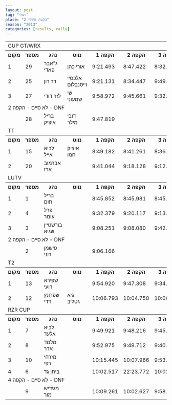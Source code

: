 ```yaml
---
layout: post
tag: "ראלי"
place: "בקעת הירדן 2"
season: "2013"
categories: [results, rally]
---
```

<table class="line_color">
<tr>
    <td colspan="99" class="title_font">CUP GT/WRX</td>
</tr>
<tr class="rnkh_bkcolor">
    <th class="rnkh_font">מקום</th>
    <th class="rnkh_font">מספר</th>
    <th class="rnkh_font">נהג</th>
    <th class="rnkh_font">נווט</th>
    <th class="rnkh_font">הקפה 1</th>
    <th class="rnkh_font">הקפה 2</th>
    <th class="rnkh_font">הקפה 3</th>
    <th class="rnkh_font">הקפה 4</th>
    <th class="rnkh_font">זמן</th>
    <th class="rnkh_font">פער</th>
</tr>
<tr class="rnk_bkcolor">
    <td class="rnk_font">1</td>
    <td class="rnk_font">29</td>
    <td class="rnk_font">ג"אבר פאדי</td>
    <td class="rnk_font">אורי כהן</td>
    <td class="rnk_font">9:21.493</td>
    <td class="rnk_font">8:47.422</td>
    <td class="rnk_font">8:32.193</td>
    <td class="rnk_font">8:35.375</td>
    <td class="rnk_font">35:16.483</td>
    <td class="rnk_font"></td>
</tr>
<tr class="rnk_bkcolor">
    <td class="rnk_font">2</td>
    <td class="rnk_font">25</td>
    <td class="rnk_font">דר רון</td>
    <td class="rnk_font">אלכסיי וייסנבלום</td>
    <td class="rnk_font">9:21.131</td>
    <td class="rnk_font">8:34.447</td>
    <td class="rnk_font">9:49.200</td>
    <td class="rnk_font">8:29.199</td>
    <td class="rnk_font">36:13.977</td>
    <td class="rnk_font">57.494</td>
</tr>
<tr class="rnk_bkcolor">
    <td class="rnk_font">3</td>
    <td class="rnk_font">27</td>
    <td class="rnk_font">לזר דודי</td>
    <td class="rnk_font">שי שמעוני</td>
    <td class="rnk_font">9:58.972</td>
    <td class="rnk_font">9:45.661</td>
    <td class="rnk_font">9:32.494</td>
    <td class="rnk_font">9:34.936</td>
    <td class="rnk_font">38:52.063</td>
    <td class="rnk_font">3:35.580</td>
</tr>
<tr>
    <td colspan="99" class="subtitle_font">לא סיים - הקפה 2 - DNF</td>
</tr>
<tr class="rnk_bkcolor">
    <td class="rnk_font"></td>
    <td class="rnk_font">28</td>
    <td class="rnk_font">בריל איציק</td>
    <td class="rnk_font">דובי מילר</td>
    <td class="rnk_font">9:47.819</td>
    <td class="rnk_font"></td>
    <td class="rnk_font"></td>
    <td class="rnk_font"></td>
    <td class="rnk_font"></td>
    <td class="rnk_font"></td>
</tr>
<tr>
    <td colspan="99" class="title_font">TT</td>
</tr>
<tr class="rnkh_bkcolor">
    <th class="rnkh_font">מקום</th>
    <th class="rnkh_font">מספר</th>
    <th class="rnkh_font">נהג</th>
    <th class="rnkh_font">נווט</th>
    <th class="rnkh_font">הקפה 1</th>
    <th class="rnkh_font">הקפה 2</th>
    <th class="rnkh_font">הקפה 3</th>
    <th class="rnkh_font">הקפה 4</th>
    <th class="rnkh_font">זמן</th>
    <th class="rnkh_font">פער</th>
</tr>
<tr class="rnk_bkcolor">
    <td class="rnk_font">1</td>
    <td class="rnk_font">15</td>
    <td class="rnk_font">לביא אייל</td>
    <td class="rnk_font">איציק חמו</td>
    <td class="rnk_font">8:49.182</td>
    <td class="rnk_font">8:41.261</td>
    <td class="rnk_font">8:36.143</td>
    <td class="rnk_font">8:32.781</td>
    <td class="rnk_font">34:39.367</td>
    <td class="rnk_font"></td>
</tr>
<tr class="rnk_bkcolor">
    <td class="rnk_font">2</td>
    <td class="rnk_font">20</td>
    <td class="rnk_font">אברמוב ארז</td>
    <td class="rnk_font"></td>
    <td class="rnk_font">9:41.044</td>
    <td class="rnk_font">9:18.128</td>
    <td class="rnk_font">9:12.067</td>
    <td class="rnk_font">9:17.810</td>
    <td class="rnk_font">37:29.049</td>
    <td class="rnk_font">2:49.682</td>
</tr>
<tr>
    <td colspan="99" class="title_font">LUTV</td>
</tr>
<tr class="rnkh_bkcolor">
    <th class="rnkh_font">מקום</th>
    <th class="rnkh_font">מספר</th>
    <th class="rnkh_font">נהג</th>
    <th class="rnkh_font">נווט</th>
    <th class="rnkh_font">הקפה 1</th>
    <th class="rnkh_font">הקפה 2</th>
    <th class="rnkh_font">הקפה 3</th>
    <th class="rnkh_font">הקפה 4</th>
    <th class="rnkh_font">זמן</th>
    <th class="rnkh_font">פער</th>
</tr>
<tr class="rnk_bkcolor">
    <td class="rnk_font">1</td>
    <td class="rnk_font">1</td>
    <td class="rnk_font">בריל תום</td>
    <td class="rnk_font"></td>
    <td class="rnk_font">8:45.852</td>
    <td class="rnk_font">8:45.981</td>
    <td class="rnk_font">8:45.744</td>
    <td class="rnk_font">8:42.585</td>
    <td class="rnk_font">35:00.162</td>
    <td class="rnk_font"></td>
</tr>
<tr class="rnk_bkcolor">
    <td class="rnk_font">2</td>
    <td class="rnk_font">4</td>
    <td class="rnk_font">פרל עומר</td>
    <td class="rnk_font"></td>
    <td class="rnk_font">9:32.379</td>
    <td class="rnk_font">9:20.117</td>
    <td class="rnk_font">9:13.016</td>
    <td class="rnk_font">9:19.298</td>
    <td class="rnk_font">37:24.810</td>
    <td class="rnk_font">2:24.648</td>
</tr>
<tr class="rnk_bkcolor">
    <td class="rnk_font">3</td>
    <td class="rnk_font">3</td>
    <td class="rnk_font">בורשטיין שגיא</td>
    <td class="rnk_font"></td>
    <td class="rnk_font">9:08.251</td>
    <td class="rnk_font">9:08.080</td>
    <td class="rnk_font">9:42.495</td>
    <td class="rnk_font">9:26.780</td>
    <td class="rnk_font">37:25.606</td>
    <td class="rnk_font">2:25.444</td>
</tr>
<tr>
    <td colspan="99" class="subtitle_font">לא סיים - הקפה 2 - DNF</td>
</tr>
<tr class="rnk_bkcolor">
    <td class="rnk_font"></td>
    <td class="rnk_font">2</td>
    <td class="rnk_font">פישמן רוני</td>
    <td class="rnk_font"></td>
    <td class="rnk_font">9:06.166</td>
    <td class="rnk_font"></td>
    <td class="rnk_font"></td>
    <td class="rnk_font"></td>
    <td class="rnk_font"></td>
    <td class="rnk_font"></td>
</tr>
<tr>
    <td colspan="99" class="title_font">T2</td>
</tr>
<tr class="rnkh_bkcolor">
    <th class="rnkh_font">מקום</th>
    <th class="rnkh_font">מספר</th>
    <th class="rnkh_font">נהג</th>
    <th class="rnkh_font">נווט</th>
    <th class="rnkh_font">הקפה 1</th>
    <th class="rnkh_font">הקפה 2</th>
    <th class="rnkh_font">הקפה 3</th>
    <th class="rnkh_font">הקפה 4</th>
    <th class="rnkh_font">זמן</th>
    <th class="rnkh_font">פער</th>
</tr>
<tr class="rnk_bkcolor">
    <td class="rnk_font">1</td>
    <td class="rnk_font">13</td>
    <td class="rnk_font">שפירא רועי</td>
    <td class="rnk_font"></td>
    <td class="rnk_font">9:54.920</td>
    <td class="rnk_font">9:47.308</td>
    <td class="rnk_font">9:34.184</td>
    <td class="rnk_font">9:28.521</td>
    <td class="rnk_font">38:44.933</td>
    <td class="rnk_font"></td>
</tr>
<tr class="rnk_bkcolor">
    <td class="rnk_font">2</td>
    <td class="rnk_font">12</td>
    <td class="rnk_font">שפרונץ דדי</td>
    <td class="rnk_font">גיא גטליב</td>
    <td class="rnk_font">10:06.793</td>
    <td class="rnk_font">10:04.750</td>
    <td class="rnk_font">10:08.665</td>
    <td class="rnk_font">10:02.500</td>
    <td class="rnk_font">40:22.708</td>
    <td class="rnk_font">1:37.775</td>
</tr>
<tr>
    <td colspan="99" class="title_font">RZR CUP</td>
</tr>
<tr class="rnkh_bkcolor">
    <th class="rnkh_font">מקום</th>
    <th class="rnkh_font">מספר</th>
    <th class="rnkh_font">נהג</th>
    <th class="rnkh_font">נווט</th>
    <th class="rnkh_font">הקפה 1</th>
    <th class="rnkh_font">הקפה 2</th>
    <th class="rnkh_font">הקפה 3</th>
    <th class="rnkh_font">הקפה 4</th>
    <th class="rnkh_font">זמן</th>
    <th class="rnkh_font">פער</th>
</tr>
<tr class="rnk_bkcolor">
    <td class="rnk_font">1</td>
    <td class="rnk_font">7</td>
    <td class="rnk_font">לביא אלעד</td>
    <td class="rnk_font"></td>
    <td class="rnk_font">9:49.921</td>
    <td class="rnk_font">9:48.216</td>
    <td class="rnk_font">9:45.398</td>
    <td class="rnk_font">9:37.294</td>
    <td class="rnk_font">39:00.829</td>
    <td class="rnk_font"></td>
</tr>
<tr class="rnk_bkcolor">
    <td class="rnk_font">2</td>
    <td class="rnk_font">8</td>
    <td class="rnk_font">מלמד אדר</td>
    <td class="rnk_font"></td>
    <td class="rnk_font">9:52.975</td>
    <td class="rnk_font">9:49.712</td>
    <td class="rnk_font">9:40.122</td>
    <td class="rnk_font">9:42.332</td>
    <td class="rnk_font">39:05.141</td>
    <td class="rnk_font">4.312</td>
</tr>
<tr class="rnk_bkcolor">
    <td class="rnk_font">3</td>
    <td class="rnk_font">10</td>
    <td class="rnk_font">מזרחי רפי</td>
    <td class="rnk_font"></td>
    <td class="rnk_font">10:15.445</td>
    <td class="rnk_font">10:07.966</td>
    <td class="rnk_font">9:53.224</td>
    <td class="rnk_font">9:52.285</td>
    <td class="rnk_font">40:08.920</td>
    <td class="rnk_font">1:08.091</td>
</tr>
<tr class="rnk_bkcolor">
    <td class="rnk_font">4</td>
    <td class="rnk_font">6</td>
    <td class="rnk_font">ביתן גד</td>
    <td class="rnk_font"></td>
    <td class="rnk_font">10:02.517</td>
    <td class="rnk_font">22:23.772</td>
    <td class="rnk_font">10:02.644</td>
    <td class="rnk_font">10:03.240</td>
    <td class="rnk_font">52:32.173</td>
    <td class="rnk_font">13:31.344</td>
</tr>
<tr>
    <td colspan="99" class="subtitle_font">לא סיים - הקפה 4 - DNF</td>
</tr>
<tr class="rnk_bkcolor">
    <td class="rnk_font"></td>
    <td class="rnk_font">9</td>
    <td class="rnk_font">מגידיש מור</td>
    <td class="rnk_font"></td>
    <td class="rnk_font">10:09.261</td>
    <td class="rnk_font">10:02.627</td>
    <td class="rnk_font">9:58.522</td>
    <td class="rnk_font"></td>
    <td class="rnk_font"></td>
    <td class="rnk_font"></td>
</tr>
</table>
